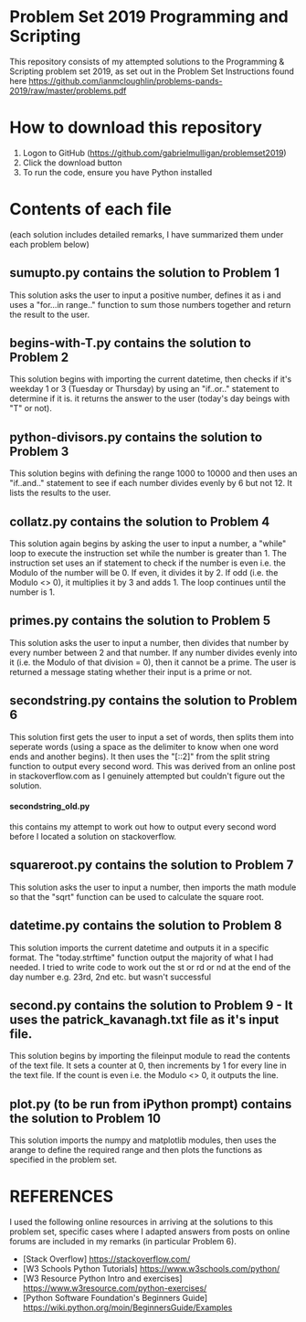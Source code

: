 # Problem Set 2019        Programming and Scripting
This repository consists of my attempted solutions to the Programming & Scripting problem set 2019, as set out in the Problem Set Instructions found here https://github.com/ianmcloughlin/problems-pands-2019/raw/master/problems.pdf

# How to download this repository
1. Logon to GitHub (https://github.com/gabrielmulligan/problemset2019)
2. Click the download button
3. To run the code, ensure you have Python installed

# Contents of each file

(each solution includes detailed remarks, I have summarized them under each problem below)

## sumupto.py contains the solution to Problem 1
This solution asks the user to input a positive number, defines it as i and uses a "for...in range.." function to sum those numbers together and return the result to the user.

## begins-with-T.py contains the solution to Problem 2
This solution begins with importing the current datetime, then checks if it's weekday 1 or 3 (Tuesday or Thursday) by using an "if..or.." statement to determine if it is. it returns the answer to the user (today's day beings with "T" or not).

## python-divisors.py contains the solution to Problem 3
This solution begins with defining the range 1000 to 10000 and then uses an "if..and.." statement to see if each number divides evenly by 6 but not 12. It lists the results to the user.

## collatz.py contains the solution to Problem 4
This solution again begins by asking the user to input a number, a "while" loop to execute the instruction set while the number is greater than 1. The instruction set uses an if statement to check if the number is even i.e. the Modulo of the number will be 0. If even, it divides it by 2. If odd (i.e. the Modulo <> 0), it multiplies it by 3 and adds 1. The loop continues until the number is 1.

## primes.py contains the solution to Problem 5
This solution asks the user to input a number, then divides that number by every number between 2 and that number. If any number divides evenly into it (i.e. the Modulo of that division = 0), then it cannot be a prime. The user is returned a message stating whether their input is a prime or not.

## secondstring.py contains the solution to Problem 6
This solution first gets the user to input a set of words, then splits them into seperate words (using a space as the delimiter to know when one word ends and another begins). It then uses the "[::2]" from the split string function to output every second word. This was derived from an online post in stackoverflow.com as I genuinely attempted but couldn't figure out the solution.

#### secondstring_old.py 
this contains my attempt to work out how to output every second word before I located a solution on stackoverflow.

## squareroot.py contains the solution to Problem 7
This solution asks the user to input a number, then imports the math module so that the "sqrt" function can be used to calculate the square root.

## datetime.py contains the solution to Problem 8
This solution imports the current datetime and outputs it in a specific format. The "today.strftime" function output the majority of what I had needed. I tried to write code to work out the st or rd or nd at the end of the day number e.g. 23rd, 2nd etc. but wasn't successful

## second.py contains the solution to Problem 9 - It uses the patrick_kavanagh.txt file as it's input file.
This solution begins by importing the fileinput module to read the contents of the text file. It sets a counter at 0, then increments by 1 for every line in the text file. If the count is even i.e. the Modulo <> 0, it outputs the line.

## plot.py (to be run from iPython prompt) contains the solution to Problem 10
This solution imports the numpy and matplotlib modules, then uses the arange to define the required range and then plots the functions as specified in the problem set.

# REFERENCES
I used the following online resources in arriving at the solutions to this problem set, specific cases where I adapted answers from posts on online forums are included in my remarks (in particular Problem 6).

* [Stack Overflow] https://stackoverflow.com/
* [W3 Schools Python Tutorials] https://www.w3schools.com/python/
* [W3 Resource Python Intro and exercises] https://www.w3resource.com/python-exercises/
* [Python Software Foundation's Beginners Guide] https://wiki.python.org/moin/BeginnersGuide/Examples

